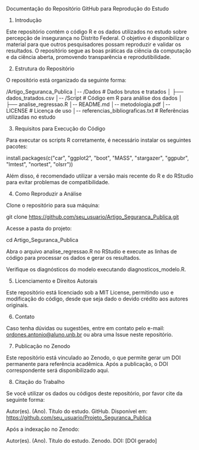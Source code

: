 Documentação do Repositório GitHub para Reprodução do Estudo

1. Introdução

Este repositório contém o código R e os dados utilizados no estudo sobre percepção de insegurança no Distrito Federal. O objetivo é disponibilizar o material para que outros pesquisadores possam reproduzir e validar os resultados. O repositório segue as boas práticas da ciência da computação e da ciência aberta, promovendo transparência e reprodutibilidade.

2. Estrutura do Repositório

O repositório está organizado da seguinte forma:

/Artigo_Seguranca_Publica
│-- /Dados                   # Dados brutos e tratados
│   ├── dados_tratados.csv
│-- /Script                # Código em R para análise dos dados
│   ├── analise_regressao.R
│-- README.md
│-- metodologia.pdf
│-- LICENSE                 # Licença de uso
│-- referencias_bibliograficas.txt  # Referências utilizadas no estudo

3. Requisitos para Execução do Código

Para executar os scripts R corretamente, é necessário instalar os seguintes pacotes:

install.packages(c("car", "ggplot2", "boot", "MASS", "stargazer", "ggpubr", "lmtest", "nortest", "olsrr"))

Além disso, é recomendado utilizar a versão mais recente do R e do RStudio para evitar problemas de compatibilidade.

4. Como Reproduzir a Análise

Clone o repositório para sua máquina:

git clone https://github.com/seu_usuario/Artigo_Seguranca_Publica.git

Acesse a pasta do projeto:

cd Artigo_Seguranca_Publica

Abra o arquivo analise_regressao.R no RStudio e execute as linhas de código para processar os dados e gerar os resultados.

Verifique os diagnósticos do modelo executando diagnosticos_modelo.R.

5. Licenciamento e Direitos Autorais

Este repositório está licenciado sob a MIT License, permitindo uso e modificação do código, desde que seja dado o devido crédito aos autores originais.

6. Contato

Caso tenha dúvidas ou sugestões, entre em contato pelo e-mail: ordones.antonio@aluno.unb.br ou abra uma Issue neste repositório.

7. Publicação no Zenodo

Este repositório está vinculado ao Zenodo, o que permite gerar um DOI permanente para referência acadêmica. Após a publicação, o DOI correspondente será disponibilizado aqui.

8. Citação do Trabalho

Se você utilizar os dados ou códigos deste repositório, por favor cite da seguinte forma:

Autor(es). (Ano). Título do estudo. GitHub. Disponível em: https://github.com/seu_usuario/Projeto_Seguranca_Publica

Após a indexação no Zenodo:

Autor(es). (Ano). Título do estudo. Zenodo. DOI: [DOI gerado]
